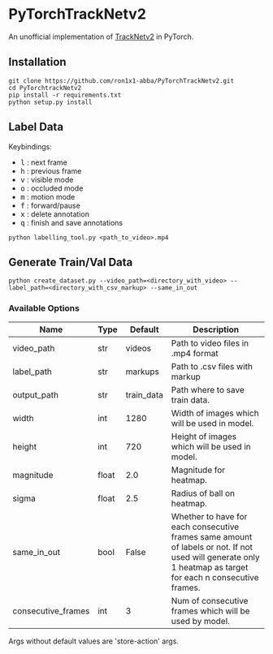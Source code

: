 # PyTorchTrackNetv2
An unofficial implementation of [TrackNetv2](https://nol.cs.nctu.edu.tw:234/open-source/TrackNetv2) in PyTorch.  

## Installation
```
git clone https://github.com/ron1x1-abba/PyTorchTrackNetv2.git
cd PyTorchtrackNetv2
pip install -r requirements.txt
python setup.py install
```

## Label Data
Keybindings:
- <kbd>l</kbd> : next frame
- <kbd>h</kbd> : previous frame
- <kbd>v</kbd> : visible mode
- <kbd>o</kbd> : occluded mode
- <kbd>m</kbd> : motion mode
- <kbd>f</kbd> : forward/pause
- <kbd>x</kbd> : delete annotation
- <kbd>q</kbd> : finish and save annotations
```
python labelling_tool.py <path_to_video>.mp4
```

## Generate Train/Val Data
```
python create_dataset.py --video_path=<directory_with_video> --label_path=<directory_with_csv_markup> --same_in_out
```
### Available Options
| Name | Type | Default | Description                                                                                                                                                 |
|------|------|---------|-------------------------------------------------------------------------------------------------------------------------------------------------------------|
 | video_path | str  | videos | Path to video files in .mp4 format                                                                                                                          |
 | label_path | str  | markups | Path to .csv files with markup                                                                                                                              |
 | output_path | str  | train_data | Path where to save train data.                                                                                                                              |
 | width | int  | 1280 | Width of images which will be used in model.                                                                                                                |
 | height | int | 720 | Height of images which will be used in model.                                                                                                               |
 | magnitude | float | 2.0 | Magnitude for heatmap.                                                                                                                                      |
 | sigma | float | 2.5 | Radius of ball on heatmap.                                                                                                                                  |
 | same_in_out | bool | False | Whether to have for each consecutive frames same amount of labels or not. If not used will generate only 1 heatmap as target for each n consecutive frames. |
 | consecutive_frames | int | 3 | Num of consecutive frames which will be used by model. |

Args without default values are 'store-action' args.

